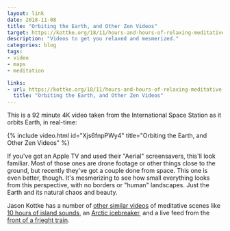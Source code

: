 ```yaml
---
layout: link
date: 2018-11-08
title: "Orbiting the Earth, and Other Zen Videos"
target: https://kottke.org/18/11/hours-and-hours-of-relaxing-meditative-videos
description: "Videos to get you relaxed and mesmerized."
categories: blog
tags:
- video
- maps
- meditation

links:
- url: https://kottke.org/18/11/hours-and-hours-of-relaxing-meditative-videos
  title: "Orbiting the Earth, and Other Zen Videos"
---
```


This is a 92 minute 4K video taken from the International Space Station as it orbits Earth, in real-time:

{% include video.html id="Xjs6fnpPWy4" title="Orbiting the Earth, and Other Zen Videos" %}

If you've got an Apple TV and used their "Aerial" screensavers, this'll look familiar. Most of those ones are drone footage or other things close to the ground, but recently they've got a couple done from space. This one is even better, though. It's mesmerizing to see how small everything looks from this perspective, with no borders or "human" landscapes. Just the Earth and its natural chaos and beauty.

Jason Kottke has a number of [other similar videos](https://kottke.org/18/11/hours-and-hours-of-relaxing-meditative-videos) of meditative scenes like [10 hours of island sounds](https://www.youtube.com/watch?v=2QPbriKs_sI), an [Arctic icebreaker](https://www.youtube.com/watch?v=gpW7iYfuGDU), and a live feed from the [front of a frieght train](https://www.youtube.com/watch?v=uTpDWzfRMg8).
